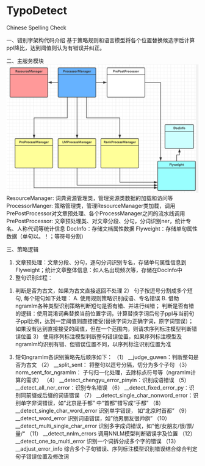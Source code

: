 # TypoDetect
Chinese Spelling Check

一、错别字架构代码介绍
基于策略规则和语言模型将各个位置替换候选字后计算ppl降比，达到阈值则认为有错误并纠正。

二、主服务模块
![Alt text](https://github.com/yangshoujian/TypoDetect/blob/main/packages/%E9%94%99%E5%88%AB%E5%AD%97%E6%9E%B6%E6%9E%84%E5%9B%BE.png)
ResourceManager: 词典资源管理类，管理资源类数据的加载和访问等
ProcessorManger: 策略管理类，管理ResourceManager类加载，调用PrePostProcessor对文章预处理、各个ProcessManager之间的流水线调用
PrePostProcessor: 文章预处理类、对文章分段、分句，分词识别ner，统计专名、人称代词等统计信息
DocInfo：存储文档属性数据
Flyweight：存储单句属性数据（单句以。！；等符号分割）

三、策略逻辑
1.  文章预处理：文章分段、分句，逐句分词识别专名，存储单句属性信息到Flyweight；统计文章整体信息：如人名出现频次等，存储在DocInfo中
2.  整句识别过程：
1)  判断是否为古文，如果为古文直接返回不处理
2） 句子按逗号分割成多个短句, 每个短句如下处理：
A. 使用规则策略识别成语、专名错误
B. 借助ngramlm各种类型识别策略判断短句是否有错、并进行纠错；
判断是否有错的逻辑：使用混淆词典替换当前位置字词，计算替换字词后句子ppl与当前句子ppl比例，达到一定阈值则直接接受(替换字词为正确字词，原字词错误）； 
如果没有达到直接接受的阈值，但在一个范围内，则请求序列标注模型判断错误位置
3） 使用序列标注模型判断整句错误位置，如果序列标注模型及ngramlm均识别有错、但错误位置不同，以序列标注识别位置为准
3. 短句ngramlm各识别策略先后顺序如下：
（1） __judge_guwen：判断整句是否为古文
（2） __split_sent： 将整句以逗号分隔，切分为多个子句
（3） norm_sent_for_ngramlm： 子句归一化处理，去除标点符号等（ngramlm计算的需求）
（4） __detect_chengyu_error_pinyin：识别成语错误
（5） __detect_all_ner_error：识别专名错误
（6） __detect_fixed_error_py：识别同前缀或后缀的词语错误
（7） __detect_single_char_nonword_error：识别单字非词错误，如“北京是手都” 中“首都”错写成“手都”
（8） __detect_single_char_word_error 识别单字错误， 如“北京时首都”
（9） __detect_word_error 识别词语错误，如”他男朋友很帅旗”
（10） __detect_multi_single_char_error 识别多字成词错误，如”他/女朋友/很/票/量/“
（11） __detect_nnlm_errors 调用NNLM模型判断错误字及位置
（12） __detect_one_to_multi_error 识别一个词拆分成多个字的错误
（13） __adjust_error_info  综合多个子句错误、序列标注模型识别错误结合综合判定句子错误位置及修改词
